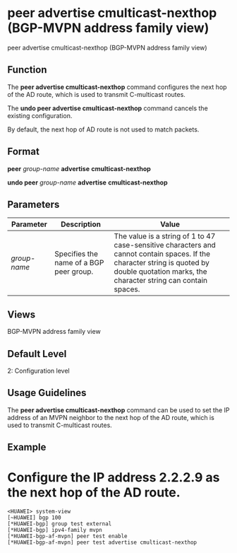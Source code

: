peer advertise cmulticast-nexthop (BGP-MVPN address family view)
================================================================

peer advertise cmulticast-nexthop (BGP-MVPN address family view)

Function
--------



The **peer advertise cmulticast-nexthop** command configures the next hop of the AD route, which is used to transmit C-multicast routes.

The **undo peer advertise cmulticast-nexthop** command cancels the existing configuration.



By default, the next hop of AD route is not used to match packets.


Format
------

**peer** *group-name* **advertise** **cmulticast-nexthop**

**undo peer** *group-name* **advertise** **cmulticast-nexthop**


Parameters
----------

| Parameter | Description | Value |
| --- | --- | --- |
| *group-name* | Specifies the name of a BGP peer group. | The value is a string of 1 to 47 case-sensitive characters and cannot contain spaces. If the character string is quoted by double quotation marks, the character string can contain spaces. |



Views
-----

BGP-MVPN address family view


Default Level
-------------

2: Configuration level


Usage Guidelines
----------------

The **peer advertise cmulticast-nexthop** command can be used to set the IP address of an MVPN neighbor to the next hop of the AD route, which is used to transmit C-multicast routes.


Example
-------

# Configure the IP address 2.2.2.9 as the next hop of the AD route.
```
<HUAWEI> system-view
[~HUAWEI] bgp 100
[*HUAWEI-bgp] group test external
[*HUAWEI-bgp] ipv4-family mvpn
[*HUAWEI-bgp-af-mvpn] peer test enable
[*HUAWEI-bgp-af-mvpn] peer test advertise cmulticast-nexthop

```